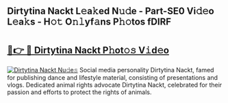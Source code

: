 ## Dirtytina Nackt L𝚎a𝚔ed N𝚞𝚍e - Part-SE0 Vi𝚍𝚎o L𝚎a𝚔s - H𝚘𝚝 O𝚗𝚕yf𝚊ns P𝚑𝚘tos fDIRF

# <h2><a href="http://kfdciu9.oniu.top/?m=Dirtytina+Nackt">🔗👉 🔴 Dirtytina Nackt P𝚑ot𝚘𝚜 V𝚒d𝚎o</a></h2>

[![Dirtytina Nackt Nu𝚍e𝚜](https://i.imgur.com/0qMVB7G.gif)](http://kfdciu9.oniu.top/?m=Dirtytina+Nackt)
Social media personality Dirtytina Nackt, famed for publishing dance and lifestyle material, consisting of presentations and vlogs. Dedicated animal rights advocate Dirtytina Nackt, celebrated for their passion and efforts to protect the rights of animals.  
